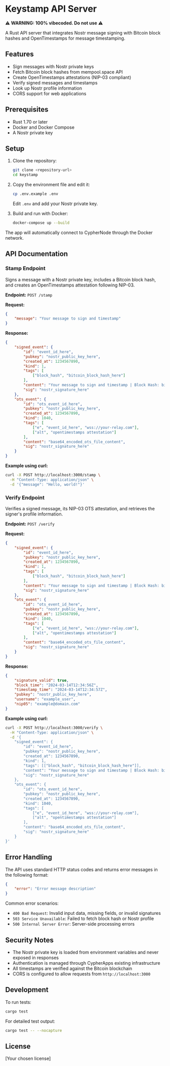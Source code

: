 # Keystamp API Server

⚠️ **WARNING: 100% vibecoded. Do not use** ⚠️

A Rust API server that integrates Nostr message signing with Bitcoin block hashes and OpenTimestamps for message timestamping.

## Features

- Sign messages with Nostr private keys
- Fetch Bitcoin block hashes from mempool.space API
- Create OpenTimestamps attestations (NIP-03 compliant)
- Verify signed messages and timestamps
- Look up Nostr profile information
- CORS support for web applications

## Prerequisites

- Rust 1.70 or later
- Docker and Docker Compose
- A Nostr private key

## Setup

1. Clone the repository:
   ```bash
   git clone <repository-url>
   cd keystamp
   ```

2. Copy the environment file and edit it:
   ```bash
   cp .env.example .env
   ```
   Edit `.env` and add your Nostr private key.

3. Build and run with Docker:
   ```bash
   docker-compose up --build
   ```

The app will automatically connect to CypherNode through the Docker network.

## API Documentation

### Stamp Endpoint

Signs a message with a Nostr private key, includes a Bitcoin block hash, and creates an OpenTimestamps attestation following NIP-03.

**Endpoint:** `POST /stamp`

**Request:**
```json
{
    "message": "Your message to sign and timestamp"
}
```

**Response:**
```json
{
    "signed_event": {
        "id": "event_id_here",
        "pubkey": "nostr_public_key_here",
        "created_at": 1234567890,
        "kind": 1,
        "tags": [
            ["block_hash", "bitcoin_block_hash_here"]
        ],
        "content": "Your message to sign and timestamp | Block Hash: bitcoin_block_hash_here",
        "sig": "nostr_signature_here"
    },
    "ots_event": {
        "id": "ots_event_id_here",
        "pubkey": "nostr_public_key_here",
        "created_at": 1234567890,
        "kind": 1040,
        "tags": [
            ["e", "event_id_here", "wss://your-relay.com"],
            ["alt", "opentimestamps attestation"]
        ],
        "content": "base64_encoded_ots_file_content",
        "sig": "nostr_signature_here"
    }
}
```

**Example using curl:**
```bash
curl -X POST http://localhost:3000/stamp \
  -H "Content-Type: application/json" \
  -d '{"message": "Hello, world!"}'
```

### Verify Endpoint

Verifies a signed message, its NIP-03 OTS attestation, and retrieves the signer's profile information.

**Endpoint:** `POST /verify`

**Request:**
```json
{
    "signed_event": {
        "id": "event_id_here",
        "pubkey": "nostr_public_key_here",
        "created_at": 1234567890,
        "kind": 1,
        "tags": [
            ["block_hash", "bitcoin_block_hash_here"]
        ],
        "content": "Your message to sign and timestamp | Block Hash: bitcoin_block_hash_here",
        "sig": "nostr_signature_here"
    },
    "ots_event": {
        "id": "ots_event_id_here",
        "pubkey": "nostr_public_key_here",
        "created_at": 1234567890,
        "kind": 1040,
        "tags": [
            ["e", "event_id_here", "wss://your-relay.com"],
            ["alt", "opentimestamps attestation"]
        ],
        "content": "base64_encoded_ots_file_content",
        "sig": "nostr_signature_here"
    }
}
```

**Response:**
```json
{
    "signature_valid": true,
    "block_time": "2024-03-14T12:34:56Z",
    "timestamp_time": "2024-03-14T12:34:57Z",
    "pubkey": "nostr_public_key_here",
    "username": "example_user",
    "nip05": "example@domain.com"
}
```

**Example using curl:**
```bash
curl -X POST http://localhost:3000/verify \
  -H "Content-Type: application/json" \
  -d '{
    "signed_event": {
        "id": "event_id_here",
        "pubkey": "nostr_public_key_here",
        "created_at": 1234567890,
        "kind": 1,
        "tags": [["block_hash", "bitcoin_block_hash_here"]],
        "content": "Your message to sign and timestamp | Block Hash: bitcoin_block_hash_here",
        "sig": "nostr_signature_here"
    },
    "ots_event": {
        "id": "ots_event_id_here",
        "pubkey": "nostr_public_key_here",
        "created_at": 1234567890,
        "kind": 1040,
        "tags": [
            ["e", "event_id_here", "wss://your-relay.com"],
            ["alt", "opentimestamps attestation"]
        ],
        "content": "base64_encoded_ots_file_content",
        "sig": "nostr_signature_here"
    }
}'
```

## Error Handling

The API uses standard HTTP status codes and returns error messages in the following format:

```json
{
    "error": "Error message description"
}
```

Common error scenarios:
- `400 Bad Request`: Invalid input data, missing fields, or invalid signatures
- `503 Service Unavailable`: Failed to fetch block hash or Nostr profile
- `500 Internal Server Error`: Server-side processing errors

## Security Notes

- The Nostr private key is loaded from environment variables and never exposed in responses
- Authentication is managed through CypherApps existing infrastructure
- All timestamps are verified against the Bitcoin blockchain
- CORS is configured to allow requests from `http://localhost:3000`

## Development

To run tests:
```bash
cargo test
```

For detailed test output:
```bash
cargo test -- --nocapture
```

## License

[Your chosen license] 